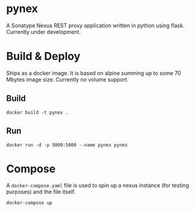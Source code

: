 # pynex

A Sonatype Nexus REST proxy application written in python using flask. Currently under development.

# Build & Deploy

Ships as a docker image. It is based on alpine summing up to some 70 Mbytes image size. Currently no volume support.  

## Build

```
docker build -t pynex .
```

## Run

```
docker run -d -p 5000:5000 --name pynex pynex
```

# Compose

A `docker-compose.yaml` file is used to spin up a nexus instance (for testing purposes) and the file itself.

```
docker-compose up
```
